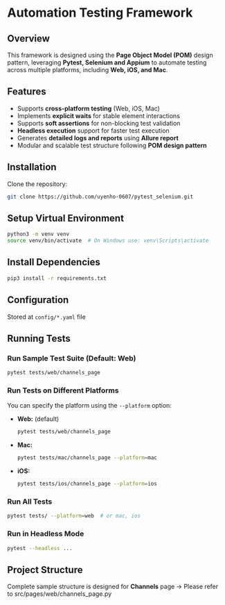 # Automation Testing Framework

## Overview

This framework is designed using the **Page Object Model (POM)** design pattern, leveraging **Pytest, Selenium and Appium** to automate testing across multiple platforms, including **Web, iOS, and Mac**.

## Features

- Supports **cross-platform testing** (Web, iOS, Mac)
- Implements **explicit waits** for stable element interactions
- Supports **soft assertions** for non-blocking test validation
- **Headless execution** support for faster test execution
- Generates **detailed logs and reports** using **Allure report**
- Modular and scalable test structure following **POM design pattern**

## Installation

Clone the repository:

```bash
git clone https://github.com/uyenho-0607/pytest_selenium.git
```

## Setup Virtual Environment

```bash
python3 -m venv venv
source venv/bin/activate  # On Windows use: venv\Scripts\activate
```

## Install Dependencies

```bash
pip3 install -r requirements.txt
```

## Configuration

Stored at `config/*.yaml` file

## Running Tests

### **Run Sample Test Suite (Default: Web)**
```bash
pytest tests/web/channels_page
```

### **Run Tests on Different Platforms**
You can specify the platform using the `--platform` option:

- **Web:** (default)
  ```bash
  pytest tests/web/channels_page
  ```
- **Mac:**
  ```bash
  pytest tests/mac/channels_page --platform=mac
  ```
- **iOS:**
  ```bash
  pytest tests/ios/channels_page --platform=ios
  ```

### **Run All Tests**
```bash
pytest tests/ --platform=web  # or mac, ios
```

### **Run in Headless Mode**
```bash
pytest --headless ...
```

## Project Structure
Complete sample structure is designed for **Channels** page -> Please refer to src/pages/web/channels_page.py
